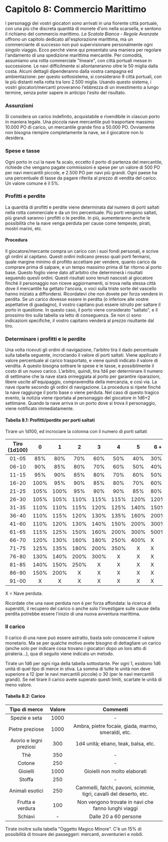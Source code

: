# Capitolo 8: Commercio Marittimo

I personaggi dei vostri giocatori sono arrivati in una fiorente città portuale, con una più che discreta quantità di monete d'oro nella scarsella, e sentono il richiamo del commercio marittimo. *La Scatola Bianca - Regole Avanzate* offrono un capitolo dedicato all'esplorazione marittima, ma un commerciante di successo non può supervisionare personalmente ogni singolo viaggio. Ecco perché viene qui presentato una maniera per regolare l'andamento di una spedizione marittima mercantile. Per comodità, assumiamo una rotta commerciale "lineare", con città portuali messe in successione. Le navi difficilmente si allontaneranno oltre le 50 miglia dalla costa.
Alcuni dettagli dipenderanno dalla vostra campagna ed ambientazione: per questo sottosistema, si considerano 9 città portuali, con le più distanti nella rotta tra loro 2.500 miglia. Usando questo sistema, i vostri giocatori/mercanti proveranno l'ebbrezza di un investimento a lungo termine, senza poter sapere in anticipo l'esito del risultato. 

### Assunzioni

Si considera un carico indefinito, acquistabile e rivendibile in ciascun porto in maniera legale. Una piccola nave mercantile può trasportare massimo 10.000 PO di carico, un mercantile grande fino a 50.000 PO. Ovviamente non bisogna riempire completamente la nave, se il giocatore non lo desidera.

### Spese e tasse

Ogni porto in cui la nave fa scalo, eccetto il porto di partenza del mercantile, richiede che vengano pagate commissioni e spese per un valore di 500 PO per navi mercantili piccole, e 2.500 PO per navi più grandi. Ogni paese ha una percentuale di tasse da pagare riferita al prezzo di vendita del carico. Un valore comune è il 5%.

### Profitti e perdite

La quantità di profitti e perdite viene determinata dal numero di porti saltati nella rotta commerciale e da un tiro percentuale. Più porti vengono saltati, più grandi saranno i profitti o le perdite. In più, aumenteranno anche le possibilità che la nave venga perduta per cause come tempeste, pirati, mostri marini, etc.

#### Procedura

Il giocatore/mercante compra un carico con i suoi fondi personali, e scrive gli ordini al capitano. Questi ordini indicano presso quali porti fermarsi, quale margine minimo di profitto accettare per vendere, quanto carico da comprare prima di salpare, e un tempo massimo prima di far ritorno al porto base. Questo foglio viene dato all'arbitro che determinerà i risultati seguendo questi ordini. Questi risultati sono tenuti nascosti al giocatore finché il personaggio non riceve aggiornamenti, si trova nella stessa città dove il mercantile ha gettato l'ancora, o voci sulla triste sorte del vascello hanno iniziato a diffondersi.
Ricordatevi che non dovete per forza vendere in perdita. Se un carico dovesse essere in perdita (o inferiore alle vostre aspettative di guadagno), il vostro capitano può essere istruito per saltare il porto in questione. In questo caso, il porto viene considerato "saltato", e il prossimo tiro sulla tabella va letto di conseguenza. Se non ci sono indicazioni specifiche, il vostro capitano venderà al prezzo risultante dal tiro.

### Determinare i profitti e le perdite

Una volta ricevuti gli ordini di navigazione, l'arbitro tira il dado percentuale sulla tabella seguente, incrociando il valore di porti saltati. Viene applicato il valore percentuale al carico trasportato, e viene quindi indicato il valore di vendita. A questo bisogna sottrare le spese e le tasse, e possibilmente il costo di un nuovo carico. L’arbitro, quindi, tira 1d4 per determinare il numero di settimane che la nave starà ormeggiata al porto per garantire riparazioni, libere uscite all'equipaggio, compravendita della mercanzia, e così via. La nave riparte secondo gli ordini di navigazione. La procedura si ripete finché la nave raggiunge il porto base o viene perduta. Nel caso di questo tragico evento, la notizia viene riportata al personaggio del giocatore in 1d6+2 settimane. Quando la nave arriva in un porto dove si trova il personaggio, viene notificato immediatamente.

#### Tabella 8.1: Profitti/perdite per porti saltati

Tirare un 1d100, ed incrociare la colonna con il numero di porti saltati

| Tiro (1d100) |   0  |   1  |   2  |   3  |   4  |   5  | 6 +  |
| :----------: | :--: | :--: | :--: | :--: | :--: | :--: | ---- |
|     01-05    |  85% |  80% |  70% |  60% |  50% |  40% | 30%  |
|     06-10    |  90% |  85% |  80% |  70% |  60% |  50% | 40%  |
|     11-15    |  95% |  90% |  85% |  80% |  70% |  60% | 50%  |
|     16-20    | 100% |  95% |  90% |  85% |  80% |  70% | 60%  |
|     21-25    | 105% | 100% |  95% |  90% |  90% |  85% | 80%  |
|     26-30    | 105% | 105% | 110% | 115% | 115% | 120% | 120% |
|     31-35    | 110% | 110% | 115% | 120% | 125% | 140% | 150% |
|     36-40    | 110% | 115% | 120% | 130% | 135% | 160% | 200% |
|     41-60    | 110% | 120% | 130% | 140% | 150% | 200% | 300% |
|     61-65    | 115% | 125% | 150% | 160% | 200% | 300% | 500% |
|     66-70    | 120% | 130% | 160% | 180% | 250% | 400% | X    |
|     71-75    | 125% | 135% | 180% | 200% | 350% |   X  | X    |
|     76-80    | 130% | 140% | 200% | 300% |   X  |   X  | X    |
|     81-85    | 140% | 150% | 250% |   X  |   X  |   X  | X    |
|     86-90    | 150% | 200% |   X  |   X  |   X  |   X  | X    |
|     91-00    |   X  |   X  |   X  |   X  |   X  |   X  | X    |

X = Nave perduta.

Ricordate che una nave perduta non è per forza affondata: la ricerca di superstiti, il recupero del carico o anche solo l'investigare sulle cause della perdita potrebbe essere l'inizio di una nuova avventura marittima.

### Il carico

Il carico di una nave può essere astratto, basta solo conoscerne il valore monetario. Ma se per qualche motivo avete bisogno di dettagliare un carico (anche solo per indicare cosa trovano i giocatori dopo un loro atto di pirateria...), qua di seguito viene indicato un metodo.

Tirate un 1d6 per ogni riga della tabella sottostante. Per ogni 1, esistono 1d6 unità di quel tipo di merce in stiva. La somma di tutte le unità non deve superiore a 12 (per le navi mercantili piccole) o 30 (per le navi mercantili grandi). Se nel tirare il carico avete superato questi limiti, scartate le unità di meno valore.

#### Tabella 8.2: Carico

|      Tipo di merce      | Valore |                               Commenti                              |
| :---------------------: | :----: | :-----------------------------------------------------------------: |
|      Spezie e seta      |  1000  |                                  -                                  |
|     Pietre preziose     |  1000  |          Ambra, pietre focaie, giada, marmo, smeraldi, etc.         |
| Avorio e legni preziosi |   300  |                 1d4 unità; ebano, teak, balsa, etc.                 |
|           Thè           |   350  |                                  -                                  |
|          Cotone         |   250  |                                  -                                  |
|         Gioielli        |  1000  |                     Gioielli non molto elaborati                    |
|          Stoffa         |   250  |                                  -                                  |
|     Animali esotici     |   250  | Cammelli, falchi, pavoni, scimmie, tigri, cavalli del deserto, etc. |
|     Frutta e verdura    |   100  |         Non vengono trovate in navi che fanno lunghi viaggi         |
|         Schiavi         |    -   |                        Dalle 20 a 60 persone                        |

Tirate inoltre sulla tabella "Oggetto Magico Minore".
C'è un 15% di possibilità di trovare dei passeggeri: mercanti, avventurieri e nobili.